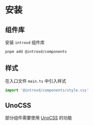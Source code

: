 # 安装

## 组件库

安装 `introxd` 组件库

```bash
pnpm add @introxd/components
```

## 样式

在入口文件 `main.ts` 中引入样式

```ts
import '@introxd/components/style.css'
```

## UnoCSS

部分组件需要使用 [UnoCSS](https://unocss.dev) 的功能
